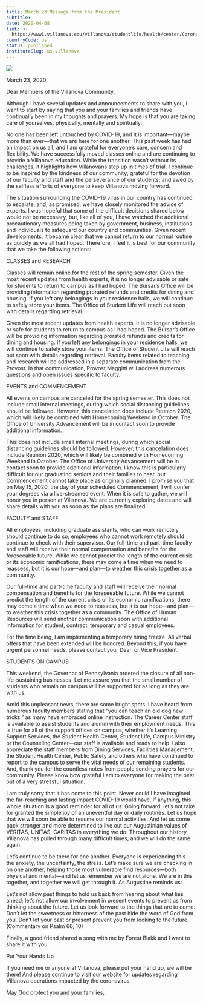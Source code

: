 ```yaml
---
title: March 23 Message from the President
subtitle: 
date: 2020-04-08
link: >-
  https://www1.villanova.edu/villanova/studentlife/health/center/Coronavirus/mar-23-coronavirus-update.html
countryCode: us
status: published
instituteSlug: us-villanova
---
```

![](https://www1.villanova.edu/etc/designs/villanova/favicon.ico)

March 23, 2020

Dear Members of the Villanova Community,

Although I have several updates and announcements to share with you, I want to start by saying that you and your families and friends have continually been in my thoughts and prayers. My hope is that you are taking care of yourselves, physically, mentally and spiritually.

No one has been left untouched by COVID-19, and it is important—maybe more than ever—that we are here for one another. This past week has had an impact on us all, and I am grateful for everyone’s care, concern and flexibility. We have successfully moved classes online and are continuing to provide a Villanova education. While the transition wasn’t without its challenges, it highlights how Villanovans step up in times of trial. I continue to be inspired by the kindness of our community; grateful for the devotion of our faculty and staff and the perseverance of our students; and awed by the selfless efforts of everyone to keep Villanova moving forward.

The situation surrounding the COVID-19 virus in our country has continued to escalate, and, as promised, we have closely monitored the advice of experts. I was hopeful that some of the difficult decisions shared below would not be necessary, but, like all of you, I have watched the additional precautionary measures being taken by government, business, institutions and individuals to safeguard our country and communities. Given recent developments, it became clear that we cannot return to our normal routine as quickly as we all had hoped. Therefore, I feel it is best for our community that we take the following actions:

CLASSES and RESEARCH

Classes will remain online for the rest of the spring semester. Given the most recent updates from health experts, it is no longer advisable or safe for students to return to campus as I had hoped. The Bursar’s Office will be providing information regarding prorated refunds and credits for dining and housing. If you left any belongings in your residence halls, we will continue to safely store your items. The Office of Student Life will reach out soon with details regarding retrieval.

Given the most recent updates from health experts, it is no longer advisable or safe for students to return to campus as I had hoped. The Bursar’s Office will be providing information regarding prorated refunds and credits for dining and housing. If you left any belongings in your residence halls, we will continue to safely store your items. The Office of Student Life will reach out soon with details regarding retrieval. Faculty items related to teaching and research will be addressed in a separate communication from the Provost. In that communication, Provost Maggitti will address numerous questions and open issues specific to faculty.

EVENTS and COMMENCEMENT

All events on campus are canceled for the spring semester. This does not include small internal meetings, during which social distancing guidelines should be followed. However, this cancelation does include Reunion 2020, which will likely be combined with Homecoming Weekend in October. The Office of University Advancement will be in contact soon to provide additional information.

This does not include small internal meetings, during which social distancing guidelines should be followed. However, this cancelation does include Reunion 2020, which will likely be combined with Homecoming Weekend in October. The Office of University Advancement will be in contact soon to provide additional information. I know this is particularly difficult for our graduating seniors and their families to hear, but Commencement cannot take place as originally planned. I promise you that on May 15, 2020, the day of your scheduled Commencement, I will confer your degrees via a live-streamed event. When it is safe to gather, we will honor you in person at Villanova. We are currently exploring dates and will share details with you as soon as the plans are finalized.

FACULTY and STAFF

All employees, including graduate assistants, who can work remotely should continue to do so; employees who cannot work remotely should continue to check with their supervisor. Our full-time and part-time faculty and staff will receive their normal compensation and benefits for the foreseeable future. While we cannot predict the length of the current crisis or its economic ramifications, there may come a time when we need to reassess, but it is our hope—and plan—to weather this crisis together as a community.

Our full-time and part-time faculty and staff will receive their normal compensation and benefits for the foreseeable future. While we cannot predict the length of the current crisis or its economic ramifications, there may come a time when we need to reassess, but it is our hope—and plan—to weather this crisis together as a community. The Office of Human Resources will send another communication soon with additional information for student, contract, temporary and casual employees.

For the time being, I am implementing a temporary hiring freeze. All verbal offers that have been extended will be honored. Beyond this, if you have urgent personnel needs, please contact your Dean or Vice President.

STUDENTS ON CAMPUS

This weekend, the Governor of Pennsylvania ordered the closure of all non-life-sustaining businesses. Let me assure you that the small number of students who remain on campus will be supported for as long as they are with us.



Amid this unpleasant news, there are some bright spots. I have heard from numerous faculty members stating that “you can teach an old dog new tricks,” as many have embraced online instruction. The Career Center staff is available to assist students and alumni with their employment needs. This is true for all of the support offices on campus, whether it’s Learning Support Services, the Student Health Center, Student Life, Campus Ministry or the Counseling Center—our staff is available and ready to help. I also appreciate the staff members from Dining Services, Facilities Management, the Student Health Center, Public Safety and others who have continued to report to the campus to serve the vital needs of our remaining students. And, thank you for the countless notes from people sending prayers for our community. Please know how grateful I am to everyone for making the best out of a very stressful situation.



I am truly sorry that it has come to this point. Never could I have imagined the far-reaching and lasting impact COVID-19 would have. If anything, this whole situation is a good reminder for all of us. Going forward, let’s not take for granted the simple joy of an uneventful day or daily routines. Let us hope that we will soon be able to resume our normal activities. And let us come back stronger and more determined to live out our Augustinian values of VERITAS, UNITAS, CARITAS in everything we do. Throughout our history, Villanova has pulled through many difficult times, and we will do the same again.



Let’s continue to be there for one another. Everyone is experiencing this—the anxiety, the uncertainty, the stress. Let’s make sure we are checking in on one another, helping those most vulnerable find resources—both physical and mental—and let us remember we are not alone. We are in this together, and together we will get through it. As Augustine reminds us:

Let’s not allow past things to hold us back from hearing about what lies ahead; let’s not allow our involvement in present events to prevent us from thinking about the future. Let us look forward to the things that are to come. Don’t let the sweetness or bitterness of the past hide the word of God from you. Don’t let your past or present prevent you from looking to the future. (Commentary on Psalm 66, 10)



Finally, a good friend shared a song with me by Forest Blakk and I want to share it with you.

Put Your Hands Up

If you need me or anyone at Villanova, please put your hand up, we will be there! And please continue to visit our website for updates regarding Villanova operations impacted by the coronavirus.

May God protect you and your families,
